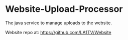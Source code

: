 Website-Upload-Processor
========================

The java service to manage uploads to the website.

Website repo at: https://github.com/LA1TV/Website
